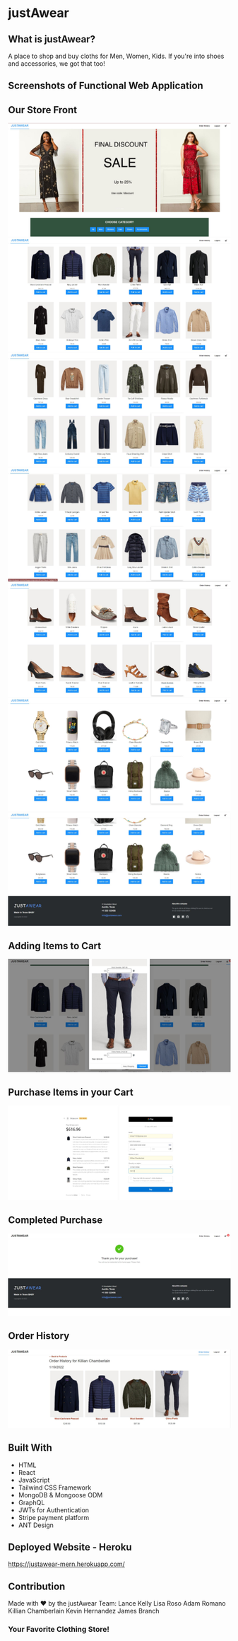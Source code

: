 # justAwear

## What is justAwear?
A place to shop and buy cloths for Men, Women, Kids. If you're into shoes and accessories, we got that too! 

## Screenshots of Functional Web Application

## Our Store Front
![Screenshot](client/public/images/site/JW-1.JPG "justAwear")
![Screenshot](client/public/images/site/JW-2.JPG "justAwear")
![Screenshot](client/public/images/site/JW-3.JPG "justAwear")
![Screenshot](client/public/images/site/JW-4.JPG "justAwear")
![Screenshot](client/public/images/site/JW-5.JPG "justAwear")
![Screenshot](client/public/images/site/JW-6.JPG "justAwear")
![Screenshot](client/public/images/site/JW-7.JPG "justAwear")

## Adding Items to Cart
![Screenshot](client/public/images/site/JW-8.JPG "justAwear")

## Purchase Items in your Cart
![Screenshot](client/public/images/site/JW-9.JPG "justAwear")

## Completed Purchase
![Screenshot](client/public/images/site/JW-10.JPG "justAwear")

## Order History
![Screenshot](client/public/images/site/JW-11.JPG "justAwear")

## Built With
* HTML
* React 
* JavaScript
* Tailwind CSS Framework
* MongoDB & Mongoose ODM 
* GraphQL
* JWTs for Authentication
* Stripe payment platform
* ANT Design

## Deployed Website - Heroku
https://justawear-mern.herokuapp.com/

## Contribution
Made with ❤️ by the justAwear Team:
Lance Kelly
Lisa Roso
Adam Romano
Killian Chamberlain
Kevin Hernandez
James Branch

### Your Favorite Clothing Store!